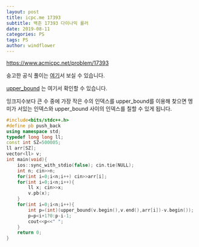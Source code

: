 ```yaml
---
layout: post
title: icpc.me 17393
subtitle: 백준 17393 다이나믹 롤러
date: 2019-08-11
categories: PS
tags: PS
author: windflower
---
```


<https://www.acmicpc.net/problem/17393>

숭고한 공식 풀이는 [여기](https://drive.google.com/file/d/1XwcQgX81fR_2ULyzXoY1DZ1Y9EsXyu-_/view)서 보실 수 있습니다.

[upper_bound](http://www.cplusplus.com/reference/algorithm/upper_bound/) 는 여기서 확인할 수 있습니다.

잉크지수보다 큰 수 중에 가장 작은 수의 인덱스를 upper_bound를 이용해 찾으면 멩미가 서있는 인덱스와 upper_bound 사이의 인덱스를 칠할 수 있게 됩니다.

```cpp
#include<bits/stdc++.h>
#define pb push_back
using namespace std;
typedef long long ll;
const int SZ=500005;
ll arr[SZ];
vector<ll> v;
int main(void){
	ios::sync_with_stdio(false); cin.tie(NULL);
	int n; cin>>n;
	for(int i=0;i<n;i++) cin>>arr[i];
	for(int i=0;i<n;i++){
		ll x; cin>>x;
		v.pb(x);
	}
	for(int i=0;i<n;i++){
		int p=(int)(upper_bound(v.begin(),v.end(),arr[i])-v.begin());
		p=p<i+1?0:p-i-1;
		cout<<p<<" ";
	}
	return 0;
}
```
